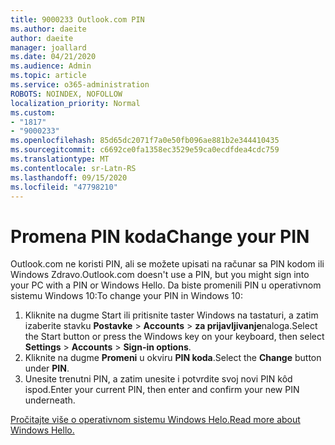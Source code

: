 ```yaml
---
title: 9000233 Outlook.com PIN
ms.author: daeite
author: daeite
manager: joallard
ms.date: 04/21/2020
ms.audience: Admin
ms.topic: article
ms.service: o365-administration
ROBOTS: NOINDEX, NOFOLLOW
localization_priority: Normal
ms.custom:
- "1817"
- "9000233"
ms.openlocfilehash: 85d65dc2071f7a0e50fb096ae881b2e344410435
ms.sourcegitcommit: c6692ce0fa1358ec3529e59ca0ecdfdea4cdc759
ms.translationtype: MT
ms.contentlocale: sr-Latn-RS
ms.lasthandoff: 09/15/2020
ms.locfileid: "47798210"
---
```

# <a name="change-your-pin"></a><span data-ttu-id="f6794-102">Promena PIN koda</span><span class="sxs-lookup"><span data-stu-id="f6794-102">Change your PIN</span></span>

<span data-ttu-id="f6794-103">Outlook.com ne koristi PIN, ali se možete upisati na računar sa PIN kodom ili Windows Zdravo.</span><span class="sxs-lookup"><span data-stu-id="f6794-103">Outlook.com doesn't use a PIN, but you might sign into your PC with a PIN or Windows Hello.</span></span> <span data-ttu-id="f6794-104">Da biste promenili PIN u operativnom sistemu Windows 10:</span><span class="sxs-lookup"><span data-stu-id="f6794-104">To change your PIN in Windows 10:</span></span>

1. <span data-ttu-id="f6794-105">Kliknite na dugme Start ili pritisnite taster Windows na tastaturi, a zatim izaberite stavku **Postavke**  >  **Accounts**  >  **za prijavljivanje**naloga.</span><span class="sxs-lookup"><span data-stu-id="f6794-105">Select the Start button or press the Windows key on your keyboard, then select **Settings** > **Accounts** > **Sign-in options**.</span></span>
2. <span data-ttu-id="f6794-106">Kliknite na dugme **Promeni** u okviru **PIN koda**.</span><span class="sxs-lookup"><span data-stu-id="f6794-106">Select the **Change** button under **PIN**.</span></span>
3. <span data-ttu-id="f6794-107">Unesite trenutni PIN, a zatim unesite i potvrdite svoj novi PIN kôd ispod.</span><span class="sxs-lookup"><span data-stu-id="f6794-107">Enter your current PIN, then enter and confirm your new PIN underneath.</span></span>

[<span data-ttu-id="f6794-108">Pročitajte više o operativnom sistemu Windows Helo.</span><span class="sxs-lookup"><span data-stu-id="f6794-108">Read more about Windows Hello.</span></span>](https://support.microsoft.com/help/17215/)
